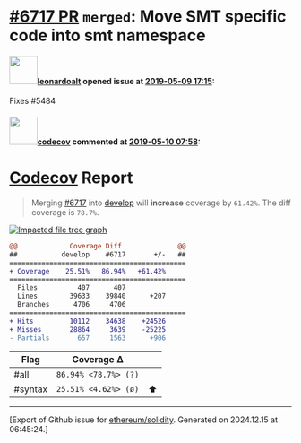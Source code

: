 # [\#6717 PR](https://github.com/ethereum/solidity/pull/6717) `merged`: Move SMT specific code into smt namespace

#### <img src="https://avatars.githubusercontent.com/u/504195?u=ce2facd14af9fd474ebff49f0d44891f56f7500f&v=4" width="50">[leonardoalt](https://github.com/leonardoalt) opened issue at [2019-05-09 17:15](https://github.com/ethereum/solidity/pull/6717):

Fixes #5484

#### <img src="https://avatars.githubusercontent.com/in/254?v=4" width="50">[codecov](https://github.com/apps/codecov) commented at [2019-05-10 07:58](https://github.com/ethereum/solidity/pull/6717#issuecomment-491197014):

# [Codecov](https://codecov.io/gh/ethereum/solidity/pull/6717?src=pr&el=h1) Report
> Merging [#6717](https://codecov.io/gh/ethereum/solidity/pull/6717?src=pr&el=desc) into [develop](https://codecov.io/gh/ethereum/solidity/commit/ea637f20973e245d9f203f3f990b26e7a8f58b3f?src=pr&el=desc) will **increase** coverage by `61.42%`.
> The diff coverage is `78.7%`.

[![Impacted file tree graph](https://codecov.io/gh/ethereum/solidity/pull/6717/graphs/tree.svg?width=650&token=87PGzVEwU0&height=150&src=pr)](https://codecov.io/gh/ethereum/solidity/pull/6717?src=pr&el=tree)

```diff
@@             Coverage Diff              @@
##           develop    #6717       +/-   ##
============================================
+ Coverage    25.51%   86.94%   +61.42%     
============================================
  Files          407      407               
  Lines        39633    39840      +207     
  Branches      4706     4706               
============================================
+ Hits         10112    34638    +24526     
+ Misses       28864     3639    -25225     
- Partials       657     1563      +906
```

| Flag | Coverage Δ | |
|---|---|---|
| #all | `86.94% <78.7%> (?)` | |
| #syntax | `25.51% <4.62%> (ø)` | :arrow_up: |


-------------------------------------------------------------------------------



[Export of Github issue for [ethereum/solidity](https://github.com/ethereum/solidity). Generated on 2024.12.15 at 06:45:24.]
